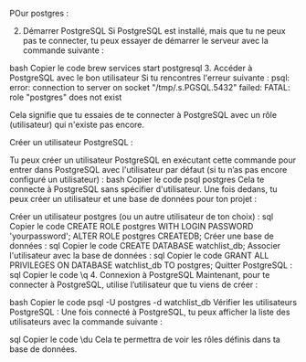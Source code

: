 POur postgres : 

2. Démarrer PostgreSQL
Si PostgreSQL est installé, mais que tu ne peux pas te connecter, tu peux essayer de démarrer le serveur avec la commande suivante :

bash
Copier le code
brew services start postgresql
3. Accéder à PostgreSQL avec le bon utilisateur
Si tu rencontres l'erreur suivante :
psql: error: connection to server on socket "/tmp/.s.PGSQL.5432" failed: FATAL: role "postgres" does not exist

Cela signifie que tu essaies de te connecter à PostgreSQL avec un rôle (utilisateur) qui n'existe pas encore.

Créer un utilisateur PostgreSQL :

Tu peux créer un utilisateur PostgreSQL en exécutant cette commande pour entrer dans PostgreSQL avec l'utilisateur par défaut (si tu n’as pas encore configuré un utilisateur) :
bash
Copier le code
psql postgres
Cela te connecte à PostgreSQL sans spécifier d'utilisateur. Une fois dedans, tu peux créer un utilisateur et une base de données pour ton projet :

Créer un utilisateur postgres (ou un autre utilisateur de ton choix) :
sql
Copier le code
CREATE ROLE postgres WITH LOGIN PASSWORD 'yourpassword';
ALTER ROLE postgres CREATEDB;
Créer une base de données :
sql
Copier le code
CREATE DATABASE watchlist_db;
Associer l'utilisateur avec la base de données :
sql
Copier le code
GRANT ALL PRIVILEGES ON DATABASE watchlist_db TO postgres;
Quitter PostgreSQL :
sql
Copier le code
\q
4. Connexion à PostgreSQL
Maintenant, pour te connecter à PostgreSQL, utilise l’utilisateur que tu viens de créer :

bash
Copier le code
psql -U postgres -d watchlist_db
Vérifier les utilisateurs PostgreSQL : Une fois connecté à PostgreSQL, tu peux afficher la liste des utilisateurs avec la commande suivante :

sql
Copier le code
\du
Cela te permettra de voir les rôles définis dans ta base de données.
